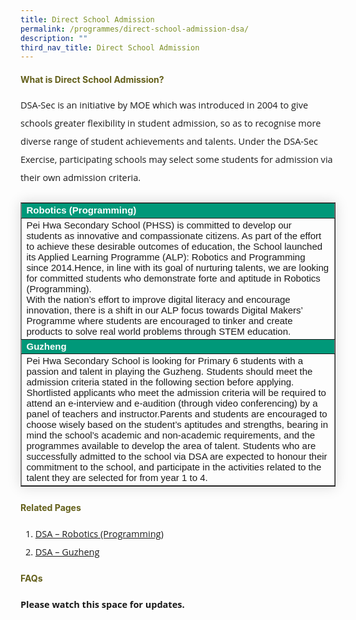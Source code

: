 ```yaml
---
title: Direct School Admission
permalink: /programmes/direct-school-admission-dsa/
description: ""
third_nav_title: Direct School Admission
---
```

<h4 style="color:#635f1a;font-weight:bold">What is Direct School Admission?</h4>
<p style="font-size:14.5px; line-height:2;margin-top:15px; font-family:Open Sans">DSA-Sec is an initiative by MOE which was introduced in 2004 to give schools greater flexibility in student admission, so as to recognise more diverse range of student achievements and talents. Under the DSA-Sec Exercise, participating schools may select some students for admission via their own admission criteria.</p>

<table border="1" style="border-collapse: collapse;margin: 25px 0;font-size:15px;font-family: sans-serif;box-shadow: 0 0 20px rgba(0, 0, 0, 0.15);">
<tr style="background-color: #009879;">
				<td style="font-size:15px;margin-bottom:5px; color:white;font-weight:bold;">Robotics (Programming)</td>
</tr>
			
<tr>
				<td style="font-size:15px;margin-bottom:5px;">Pei Hwa Secondary School (PHSS) is committed to develop our students as innovative and compassionate citizens. As part of the effort to achieve these desirable outcomes of education, the School launched its Applied Learning Programme (ALP): Robotics and Programming since 2014.Hence, in line with its goal of nurturing talents, we are looking for committed students who demonstrate forte and aptitude in Robotics (Programming).<br>
				With the nation’s effort to improve digital literacy and encourage innovation, there is a shift in our ALP focus towards Digital Makers’ Programme where students are encouraged to tinker and create products to solve real world problems through STEM education.</td>
</tr>
			
<tr style="background-color: #009879;">
				<td style="font-size:15px;margin-bottom:5px; color:white;font-weight:bold;">Guzheng</td>
				
</tr>
		     
<tr>
				<td style="font-size:15px;margin-bottom:5px;">Pei Hwa Secondary School is looking for Primary 6 students with a passion and talent in playing the Guzheng. Students should meet the admission criteria stated in the following section before applying. Shortlisted applicants who meet the admission criteria will be required to attend an e-interview and e-audition (through video conferencing) by a panel of teachers and instructor.Parents and students are encouraged to choose wisely based on the student’s aptitudes and strengths, bearing in mind the school’s academic and non-academic requirements, and the programmes available to develop the area of talent.
Students who are successfully admitted to the school via DSA are expected to honour their commitment to the school, and participate in the activities related to the talent they are selected for from year 1 to 4.</td>
</tr>

</table>

<h4 style="color:#635f1a;font-weight:bold">Related Pages</h4>
<ol style="margin-top:5px;">
<li style="font-size:14.5px; line-height:2;font-family:Open Sans;">
<a href="/programmes/direct-school-admission-dsa/robotics-programming/">DSA &ndash; Robotics (Programming)</a>
</li>
<li style="font-size:14.5px; line-height:2;font-family:Open Sans;">
<a href="/programmes/direct-school-admission-dsa/guzheng/">DSA &ndash; Guzheng</a>
</li>
</ol>

<h4 style="color:#635f1a;font-weight:bold">FAQs</h4>
<p style="font-size:14.5px; line-height:2;margin-top:15px; font-family:Open Sans">
<strong>Please watch this space for updates.</strong></p>
